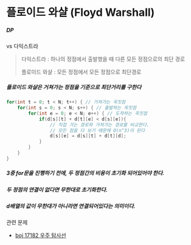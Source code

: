 # 플로이드 와샬 (Floyd Warshall)

##### DP

vs 다익스트라

> 다익스트라 : 하나의 정점에서 출발했을 때 다른 모든 정점으로의 최단 경로
>
> 플로이드 와샬 : 모든 정점에서 모든 정점으로 최단경로



##### 플로이드 와샬은 거쳐가는 정점을 기준으로 최단거리를 구한다

```c
for(int t = 0; t < N; t++) { // 거쳐가는 꼭짓점
	for(int s = 0; s < N; s++) { // 출발하는 꼭짓점
		for(int e = 0; e < N; e++) { // 도착하는 꼭짓점
			if(d[s][t] + d[t][e] < d[s][e]){
                // 직접 가는 경로와 거쳐가는 경로를 비교한다.
                // 모든 점을 다 보기 때문에 O(n^3)이 된다
                d[s][e] = d[s][t] + d[t][d];
            }
		}
	}
}
```



##### 3중 for문을 진행하기 전에, 두 정점간의 비용이 초기화 되어있어야 한다.

##### 두 정점의 연결이 없다면 무한대로 초기화한다.

##### d배열의 값이 무한대가 아니라면 연결되어있다는 의미이다.



관련 문제

- [boj 17182 우주 탐사선](https://www.acmicpc.net/problem/17182)

